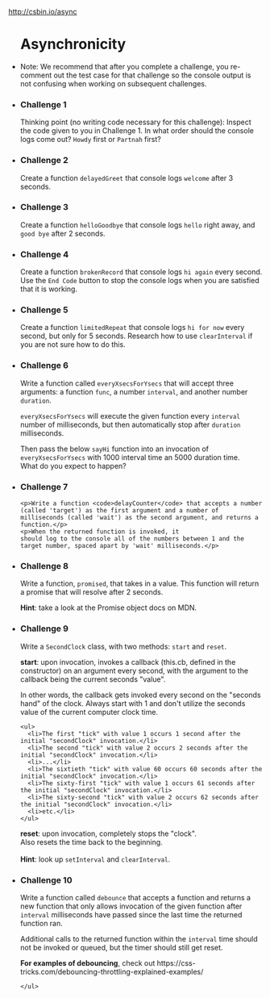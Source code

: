 http://csbin.io/async

<ul id="instruct">
      <h1>Asynchronicity</h1>

<li>

  Note: We recommend that after you complete a challenge, you re-comment out the test case for that challenge so the console output is not confusing when working on subsequent challenges.

</li>

<li>
  
  <h3>Challenge 1</h3>
  
  Thinking point (no writing code necessary for this challenge): Inspect the code given to you in Challenge 1. In what order should the console logs come out? <code>Howdy</code> first or <code>Partnah</code> first?

</li>

<li>

  <h3>Challenge 2</h3>

  Create a function <code>delayedGreet</code> that console logs <code>welcome</code> after 3 seconds.

</li>

<li>

  <h3>Challenge 3</h3>

  Create a function <code>helloGoodbye</code> that console logs <code>hello</code> right away, and <code>good bye</code> after 2 seconds.

</li>

<li>

  <h3>Challenge 4</h3>

  Create a function <code>brokenRecord</code> that console logs <code>hi again</code> every second. Use the <code>End Code</code> button to stop the console logs when you are satisfied that it is working.

</li>

<li>
  
  <h3>Challenge 5</h3>
  
  Create a function <code>limitedRepeat</code> that console logs <code>hi for now</code> every second, but only for 5 seconds. Research how to use <code>clearInterval</code> if you are not sure how to do this.

</li>


<li>

  <h3>Challenge 6</h3>

  <p>Write a function called <code>everyXsecsForYsecs</code> that will accept three arguments: a function <code>func</code>, a number <code>interval</code>, and another number <code>duration</code>.</p> 
  <p><code>everyXsecsForYsecs</code> will execute the given function every <code>interval</code> number of milliseconds, but then automatically stop after <code>duration</code> milliseconds.</p> 
  <p>Then pass the below <code>sayHi</code> function into an invocation of <code>everyXsecsForYsecs</code> with 1000 interval time an 5000 duration time.<br>What do you expect to happen?</p>

</li>

<li>

  <h3>Challenge 7</h3>

    <p>Write a function <code>delayCounter</code> that accepts a number (called 'target') as the first argument and a number of
    milliseconds (called 'wait') as the second argument, and returns a function.</p> 
    <p>When the returned function is invoked, it
    should log to the console all of the numbers between 1 and the target number, spaced apart by 'wait' milliseconds.</p>
</li>

<li>

  <h3>Challenge 8</h3>

  <p>Write a function, <code>promised</code>, that takes in a value. This function will return a promise that will resolve after 2 seconds.</p>
  <p><b>Hint</b>: take a look at the Promise object docs on MDN.</p>

</li>

<li>

  <h3>Challenge 9</h3>

  Write a <code>SecondClock</code> class, with two methods: <code>start</code> and <code>reset</code>.
  &#8203;
  <p><b>start</b>: upon invocation, invokes a callback (this.cb, defined in the constructor)
  on an argument every second, with the argument to the callback being the current seconds "value".</p>

  <p>In other words, the callback gets invoked every second on the "seconds hand" of
  the clock. Always start with 1 and don't utilize the seconds value of the current
  computer clock time.</p>

    <ul>
      <li>The first "tick" with value 1 occurs 1 second after the initial "secondClock" invocation.</li>
      <li>The second "tick" with value 2 occurs 2 seconds after the initial "secondClock" invocation.</li>
      <li>...</li>
      <li>The sixtieth "tick" with value 60 occurs 60 seconds after the initial "secondClock" invocation.</li>
      <li>The sixty-first "tick" with value 1 occurs 61 seconds after the initial "secondClock" invocation.</li>
      <li>The sixty-second "tick" with value 2 occurs 62 seconds after the initial "secondClock" invocation.</li>
      <li>etc.</li>
    </ul>

  <p><b>reset</b>: upon invocation, completely stops the "clock".<br>
  Also resets the time back to the beginning.<br>
  &#8203;<br><b>Hint</b>: look up <code>setInterval</code> and <code>clearInterval</code>.</p>
</li>

<li>

  <h3>Challenge 10</h3>

  <p>Write a function called <code>debounce</code> that accepts a function and returns a new function that only allows invocation of the given function after <code>interval</code> milliseconds have passed since the last time the returned function ran.</p>
  <p>Additional calls to the returned function within the <code>interval</code> time should not be invoked or queued, but the timer should still get reset.</p>
  <p><b>For examples of debouncing</b>, check out https://css-tricks.com/debouncing-throttling-explained-examples/</p>

</li>

    </ul>